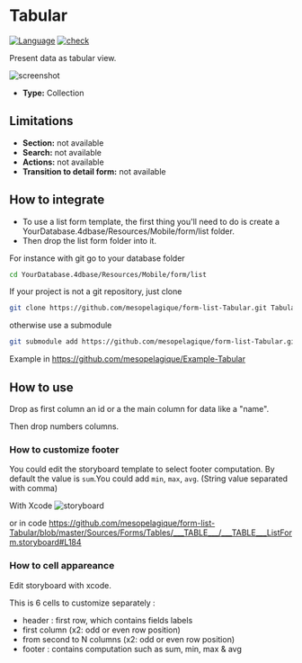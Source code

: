 # Tabular

[![Language][swift-shield]][swift-url]
[![check][check-shield]][check-url]

Present data as tabular view.

![screenshot](https://github.com/mesopelagique/Example-Tabular/raw/master/app.png)

* **Type:** Collection

## Limitations

* **Section:** not available
* **Search:** not available
* **Actions:**  not available
* **Transition to detail form:**  not available

## How to integrate

* To use a list form template, the first thing you'll need to do is create a YourDatabase.4dbase/Resources/Mobile/form/list folder.
* Then drop the list form folder into it.

For instance with git go to your database folder

```bash
cd YourDatabase.4dbase/Resources/Mobile/form/list
```

If your project is not a git repository, just clone

```bash
git clone https://github.com/mesopelagique/form-list-Tabular.git Tabular
```

otherwise use a submodule

```bash
git submodule add https://github.com/mesopelagique/form-list-Tabular.git Tabular
```

Example in https://github.com/mesopelagique/Example-Tabular

## How to use

Drop as first column an id or a the main column for data like a "name".

Then drop numbers columns.

### How to customize footer

You could edit the storyboard template to select footer computation.
By default the value is `sum`.You could add `min`, `max`, `avg`. (String value separated with comma)

With Xcode
![storyboard](https://github.com/mesopelagique/Example-Tabular/blob/master/customize.png?raw=true)

or in code
https://github.com/mesopelagique/form-list-Tabular/blob/master/Sources/Forms/Tables/___TABLE___/___TABLE___ListForm.storyboard#L184

### How to cell appareance

Edit storyboard with xcode. 

This is 6 cells to customize separately :

- header : first row, which contains fields labels
- first column (x2: odd or even row position)
- from second to N columns (x2: odd or even row position)
- footer : contains computation such as sum, min, max & avg

<!-- MARKDOWN LINKS & IMAGES -->
<!-- https://www.markdownguide.org/basic-syntax/#reference-style-links -->
[swift-shield]: http://img.shields.io/badge/language-swift-orange.svg?style=flat
[swift-url]: https://developer.apple.com/swift/
[check-shield]: https://github.com/mesopelagique/form-list-Tabular/workflows/%E2%9C%85%20check/badge.svg
[check-url]: https://github.com/mesopelagique/form-list-Tabular/actions?query=workflow%3A%22%E2%9C%85+check%22
